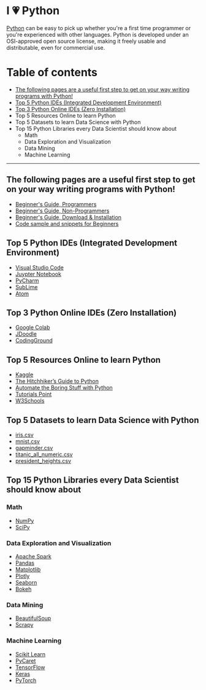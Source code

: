 # I  :heartpulse:  Python
  [Python](https://www.python.org/) can be easy to pick up whether you're a first time programmer or you're experienced with other languages.
Python is developed under an OSI-approved open source license, making it freely usable and distributable, even for commercial use.
# Table of contents
  - [ The following pages are a useful first step to get on your way writing programs with Python! ](https://github.com/profHajal/I-Love-Python/blob/main/README.md#the-following-pages-are-a-useful-first-step-to-get-on-your-way-writing-programs-with-python)
  - [ Top 5 Python IDEs (Integrated Development Environment) ](https://github.com/profHajal/I-Love-Python/blob/main/README.md#top-5-python-ides-integrated-development-environment)
  - [ Top 3 Python Online IDEs (Zero Installation) ](https://github.com/profHajal/I-Love-Python/blob/main/README.md#top-3-python-online-ides-zero-installation)
  - Top 5 Resources Online to learn Python
  - Top 5 Datasets to learn Data Science with Python
  - Top 15 Python Libraries every Data Scientist should know about
    * Math
    * Data Exploration and Visualization
    * Data Mining
    * Machine Learning      
-----

## The following pages are a useful first step to get on your way writing programs with Python!
- [ Beginner's Guide, Programmers ](https://wiki.python.org/moin/BeginnersGuide/Programmers)
- [ Beginner's Guide, Non-Programmers ](https://wiki.python.org/moin/BeginnersGuide/NonProgrammers)
- [ Beginner's Guide, Download & Installation ](https://wiki.python.org/moin/BeginnersGuide/Download)
- [ Code sample and snippets for Beginners ](https://wiki.python.org/moin/BeginnersGuide/Examples)

## Top 5 Python IDEs (Integrated Development Environment)
- [ Visual Studio Code ](https://code.visualstudio.com/)
- [ Juypter Notebook ](https://jupyter.org/)
- [ PyCharm ](https://www.jetbrains.com/pycharm/)
- [ SubLime ](https://www.sublimetext.com/)
- [ Atom ](https://atom.io/)

## Top 3 Python Online IDEs (Zero Installation)
- [ Google Colab ](https://colab.research.google.com/)
- [ JDoodle ](https://www.jdoodle.com/python3-programming-online/)
- [ CodingGround ](https://www.tutorialspoint.com/execute_python3_online.php)

## Top 5 Resources Online to learn Python
- [ Kaggle ](https://www.kaggle.com/learn/python)
- [ The Hitchhiker’s Guide to Python ](https://docs.python-guide.org/)
- [ Automate the Boring Stuff with Python ](https://automatetheboringstuff.com/)
- [ Tutorials Point ](https://www.tutorialspoint.com/python/index.htm)
- [ W3Schools ](https://www.w3schools.com/python/)

## Top 5 Datasets to learn Data Science with Python 
- [ iris.csv ](https://github.com/profHajal/datasets/blob/main/iris.csv)
- [ mnist.csv ](https://github.com/profHajal/datasets/blob/main/mnist.csv)
- [ gapminder.csv ](https://github.com/profHajal/datasets/blob/main/gapminder.csv)
- [ titanic_all_numeric.csv ](https://github.com/profHajal/datasets/blob/main/titanic_all_numeric.csv)
- [ president_heights.csv ](https://github.com/profHajal/datasets/blob/main/president_heights.csv)

## Top 15 Python Libraries every Data Scientist should know about
### Math
 - [ NumPy ](https://github.com/numpy/numpy)
 - [ SciPy ](https://github.com/scipy/scipy)
### Data Exploration and Visualization
 - [ Apache Spark ](https://github.com/apache/spark)
 - [ Pandas ](https://github.com/pandas-dev/pandas)
 - [ Matplotlib ](https://github.com/matplotlib/matplotlib)
 - [ Plotly ](https://github.com/plotly/plotly.py)
 - [ Seaborn ](https://github.com/mwaskom/seaborn)
 - [Bokeh](https://github.com/bokeh/bokeh)
### Data Mining
 - [ BeautifulSoup ](https://pypi.org/project/beautifulsoup4/)
 - [ Scrapy ](https://github.com/scrapy/scrapy)
### Machine Learning
 - [ Scikit Learn ](https://github.com/scikit-learn/scikit-learn)
 - [ PyCaret ](https://github.com/pycaret/pycaret)
 - [ TensorFlow ](https://github.com/tensorflow/tensorflow)
 - [ Keras ](https://github.com/keras-team/keras)
 - [ PyTorch ](https://github.com/pytorch/pytorch)


